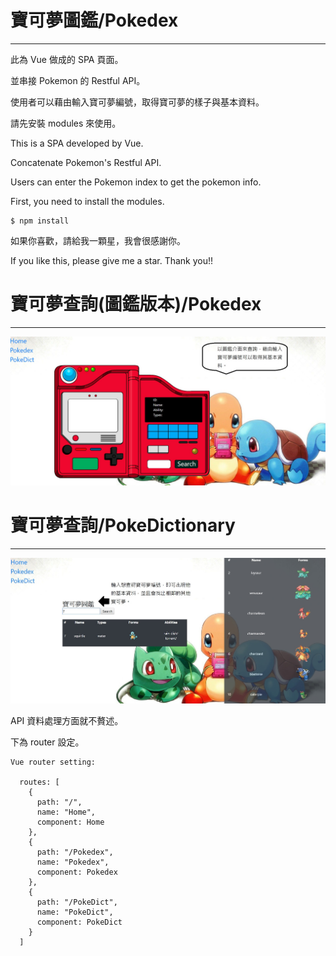 # 寶可夢圖鑑/Pokedex

---

此為 Vue 做成的 SPA 頁面。

並串接 Pokemon 的 Restful API。

使用者可以藉由輸入寶可夢編號，取得寶可夢的樣子與基本資料。

請先安裝 modules 來使用。

This is a SPA developed by Vue.

Concatenate Pokemon's Restful API.

Users can enter the Pokemon index to get the pokemon info.

First, you need to install the modules.

```
$ npm install
```

如果你喜歡，請給我一顆星，我會很感謝你。

If you like this, please give me a star. Thank you!!

# 寶可夢查詢(圖鑑版本)/Pokedex

---

<img src='https://raw.githubusercontent.com/tsen1220/pokedex-vue/master/src/assets/introduction.jpg' alt=''>

# 寶可夢查詢/PokeDictionary

---

<img src='https://raw.githubusercontent.com/tsen1220/pokedex-vue/master/src/assets/introduction1.jpg' alt=''>

API 資料處理方面就不贅述。

下為 router 設定。

```
Vue router setting:

  routes: [
    {
      path: "/",
      name: "Home",
      component: Home
    },
    {
      path: "/Pokedex",
      name: "Pokedex",
      component: Pokedex
    },
    {
      path: "/PokeDict",
      name: "PokeDict",
      component: PokeDict
    }
  ]


```
